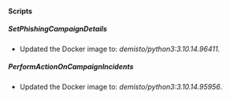 
#### Scripts

##### SetPhishingCampaignDetails

- Updated the Docker image to: *demisto/python3:3.10.14.96411*.

##### PerformActionOnCampaignIncidents
- Updated the Docker image to: *demisto/python3:3.10.14.95956*.


